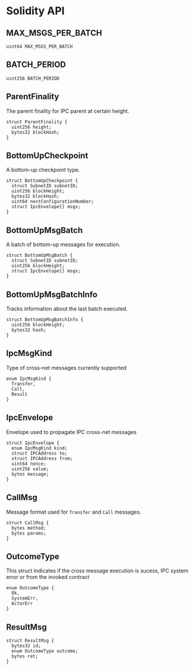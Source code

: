 # Solidity API

## MAX_MSGS_PER_BATCH

```solidity
uint64 MAX_MSGS_PER_BATCH
```

## BATCH_PERIOD

```solidity
uint256 BATCH_PERIOD
```

## ParentFinality

The parent finality for IPC parent at certain height.

```solidity
struct ParentFinality {
  uint256 height;
  bytes32 blockHash;
}
```

## BottomUpCheckpoint

A bottom-up checkpoint type.

```solidity
struct BottomUpCheckpoint {
  struct SubnetID subnetID;
  uint256 blockHeight;
  bytes32 blockHash;
  uint64 nextConfigurationNumber;
  struct IpcEnvelope[] msgs;
}
```

## BottomUpMsgBatch

A batch of bottom-up messages for execution.

```solidity
struct BottomUpMsgBatch {
  struct SubnetID subnetID;
  uint256 blockHeight;
  struct IpcEnvelope[] msgs;
}
```

## BottomUpMsgBatchInfo

Tracks information about the last batch executed.

```solidity
struct BottomUpMsgBatchInfo {
  uint256 blockHeight;
  bytes32 hash;
}
```

## IpcMsgKind

Type of cross-net messages currently supported

```solidity
enum IpcMsgKind {
  Transfer,
  Call,
  Result
}
```

## IpcEnvelope

Envelope used to propagate IPC cross-net messages

```solidity
struct IpcEnvelope {
  enum IpcMsgKind kind;
  struct IPCAddress to;
  struct IPCAddress from;
  uint64 nonce;
  uint256 value;
  bytes message;
}
```

## CallMsg

Message format used for `Transfer` and `Call` messages.

```solidity
struct CallMsg {
  bytes method;
  bytes params;
}
```

## OutcomeType

This struct indicates if the cross message execution is sucess, IPC system error or from the invoked
        contract

```solidity
enum OutcomeType {
  Ok,
  SystemErr,
  ActorErr
}
```

## ResultMsg

```solidity
struct ResultMsg {
  bytes32 id;
  enum OutcomeType outcome;
  bytes ret;
}
```

